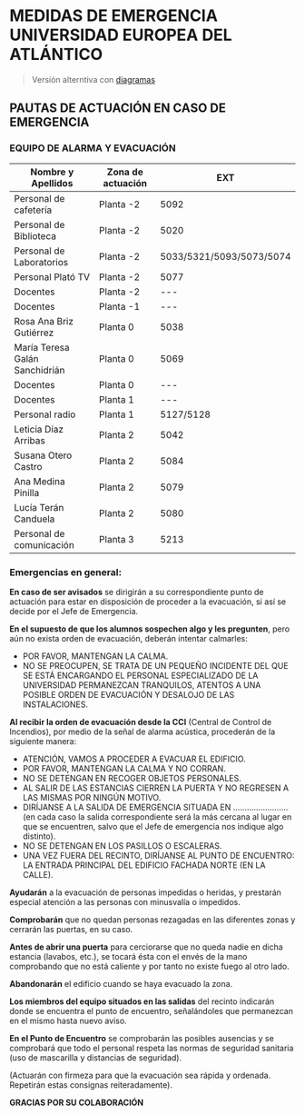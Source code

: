 # MEDIDAS DE EMERGENCIA UNIVERSIDAD EUROPEA DEL ATLÁNTICO

> Versión alterntiva con [diagramas](README_ALTERNATIVO.md)

## PAUTAS DE ACTUACIÓN EN CASO DE EMERGENCIA

### EQUIPO DE ALARMA Y EVACUACIÓN

| Nombre y Apellidos | Zona de actuación | EXT |
|---|---|---|
| Personal de cafetería | Planta -2 | 5092 |
| Personal de Biblioteca | Planta -2 | 5020 |
| Personal de Laboratorios | Planta -2 | 5033/5321/5093/5073/5074 |
| Personal Plató TV | Planta -2 | 5077 |
| Docentes | Planta -2 | --- |
| Docentes | Planta -1 | --- |
| Rosa Ana Briz Gutiérrez | Planta 0 | 5038 |
| María Teresa Galán Sanchidrián | Planta 0 | 5069 |
| Docentes | Planta 0 | --- |
| Docentes | Planta 1 | --- |
| Personal radio | Planta 1 | 5127/5128 |
| Leticia Díaz Arribas | Planta 2 | 5042 |
| Susana Otero Castro | Planta 2 | 5084 |
| Ana Medina Pinilla | Planta 2 | 5079 |
| Lucía Terán Canduela | Planta 2 | 5080 |
| Personal de comunicación | Planta 3 | 5213 |

### Emergencias en general:

**En caso de ser avisados** se dirigirán a su correspondiente punto de actuación para estar en disposición de proceder a la evacuación, si así se decide por el Jefe de Emergencia.

**En el supuesto de que los alumnos sospechen algo y les pregunten**, pero aún no exista orden de evacuación, deberán intentar calmarles:

- POR FAVOR, MANTENGAN LA CALMA.
- NO SE PREOCUPEN, SE TRATA DE UN PEQUEÑO INCIDENTE DEL QUE SE ESTÁ ENCARGANDO EL PERSONAL ESPECIALIZADO DE LA UNIVERSIDAD PERMANEZCAN TRANQUILOS, ATENTOS A UNA POSIBLE ORDEN DE EVACUACIÓN Y DESALOJO DE LAS INSTALACIONES.

**Al recibir la orden de evacuación desde la CCI** (Central de Control de Incendios), por medio de la señal de alarma acústica, procederán de la siguiente manera:

- ATENCIÓN, VAMOS A PROCEDER A EVACUAR EL EDIFICIO.
- POR FAVOR, MANTENGAN LA CALMA Y NO CORRAN.
- NO SE DETENGAN EN RECOGER OBJETOS PERSONALES.
- AL SALIR DE LAS ESTANCIAS CIERREN LA PUERTA Y NO REGRESEN A LAS MISMAS POR NINGÚN MOTIVO.
- DIRÍJANSE A LA SALIDA DE EMERGENCIA SITUADA EN ........................ (en cada caso la salida correspondiente será la más cercana al lugar en que se encuentren, salvo que el Jefe de emergencia nos indique algo distinto).
- NO SE DETENGAN EN LOS PASILLOS O ESCALERAS.
- UNA VEZ FUERA DEL RECINTO, DIRÍJANSE AL PUNTO DE ENCUENTRO: LA ENTRADA PRINCIPAL DEL EDIFICIO FACHADA NORTE (EN LA CALLE).

**Ayudarán** a la evacuación de personas impedidas o heridas, y prestarán especial atención a las personas con minusvalía o impedidos.

**Comprobarán** que no quedan personas rezagadas en las diferentes zonas y cerrarán las puertas, en su caso.

**Antes de abrir una puerta** para cerciorarse que no queda nadie en dicha estancia (lavabos, etc.), se tocará ésta con el envés de la mano comprobando que no está caliente y por tanto no existe fuego al otro lado.

**Abandonarán** el edificio cuando se haya evacuado la zona.

**Los miembros del equipo situados en las salidas** del recinto indicarán donde se encuentra el punto de encuentro, señalándoles que permanezcan en el mismo hasta nuevo aviso.

**En el Punto de Encuentro** se comprobarán las posibles ausencias y se comprobará que todo el personal respeta las normas de seguridad sanitaria (uso de mascarilla y distancias de seguridad).

(Actuarán con firmeza para que la evacuación sea rápida y ordenada. Repetirán estas consignas reiteradamente).

**GRACIAS POR SU COLABORACIÓN**